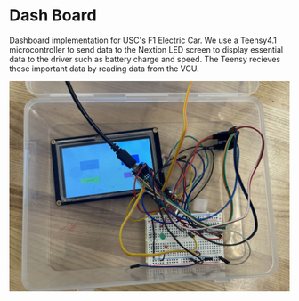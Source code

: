 # Dash Board

Dashboard implementation for USC's F1 Electric Car. We use a Teensy4.1 microcontroller to send data to the Nextion LED screen to display essential data to the driver such as battery charge and speed. The Teensy recieves these important data by reading data from the VCU.

![alt text](https://github.com/SCFormulaElectric/Dash-Board/blob/main/Photos/teensyNextionLED.jpg)
